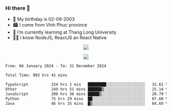 ### Hi there 👋
- 🎂 My birthday is 02-09-2003
- 🏙️ I come from Vinh Phuc province
- 🌱 I’m currently learning at Thang Long University
- 🧑‍💻 I know NodeJS, ReactJS an React Native
<p align="center"><img src="https://github-readme-stats.vercel.app/api?username=tmquang0209&show_icons=true&theme=gradient"></p>
<p align="center"><img src="https://github-readme-stats.vercel.app/api/top-langs/?username=tmquang0209&hide=scss,css&langs_count=10"></p>
<!--START_SECTION:waka-->

```txt
From: 04 January 2024 - To: 31 December 2024

Total Time: 993 hrs 41 mins

TypeScript          324 hrs 1 min   ████████░░░░░░░░░░░░░░░░░   32.61 %
Other               249 hrs 51 mins ██████▒░░░░░░░░░░░░░░░░░░   25.14 %
JavaScript          206 hrs 36 mins █████▒░░░░░░░░░░░░░░░░░░░   20.79 %
Python              75 hrs 29 mins  ██░░░░░░░░░░░░░░░░░░░░░░░   07.60 %
Java                46 hrs 35 mins  █▒░░░░░░░░░░░░░░░░░░░░░░░   04.69 %
```

<!--END_SECTION:waka-->

